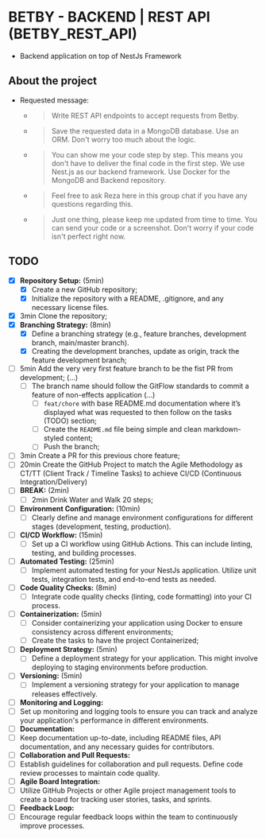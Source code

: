# BETBY - BACKEND | REST API (BETBY_REST_API)

- Backend application on top of NestJs Framework

## About the project

- Requested message:
  - > Write REST API endpoints to accept requests from Betby.
  - > Save the requested data in a MongoDB database. Use an ORM. Don't worry too much about the logic.
  - > You can show me your code step by step. This means you don't have to deliver the final code in the first step. We use Nest.js as our backend framework.  Use Docker for the MongoDB and Backend repository.
  - > Feel free to ask Reza here in this group chat if you have any questions regarding this.
  - > Just one thing, please keep me updated from time to time. You can send your code or a screenshot. Don't worry if your code isn't perfect right now.

## TODO

- [x] **Repository Setup:** (5min)
  - [x] Create a new GitHub repository;
  - [x] Initialize the repository with a README, .gitignore, and any necessary license files.
- [x] 3min Clone the repository;
- [x] **Branching Strategy:** (8min)
  - [x] Define a branching strategy (e.g., feature branches, development branch, main/master branch).
  - [x] Creating the development branches, update as origin, track the feature development branch;
- [ ] 5min Add the very very first feature branch to be the fist PR from development; (…)
  - [ ] The branch name should follow the GitFlow standards to commit a feature of non-effects application (…)
    - [ ] `feat/chore` with base README.md documentation where it’s displayed what was requested to then follow on the tasks (TODO) section;
    - [ ] Create the `README.md` file being simple and clean markdown-styled content;
    - [ ] Push the branch;
- [ ] 3min Create a PR for this previous chore feature;
- [ ] 20min Create the GitHub Project to match the Agile Methodology as CT/TT (Client Track / Timeline Tasks) to achieve CI/CD (Continuous Integration/Delivery)
- [ ] **BREAK:** (2min)
  - [ ] 2min Drink Water and Walk 20 steps;
- [ ] **Environment Configuration:** (10min)
  - [ ] Clearly define and manage environment configurations for different stages (development, testing, production).
- [ ] **CI/CD Workflow:** (15min)
  - [ ] Set up a CI workflow using GitHub Actions. This can include linting, testing, and building processes.
- [ ] **Automated Testing:** (25min)
  - [ ] Implement automated testing for your NestJs application. Utilize unit tests, integration tests, and end-to-end tests as needed.
- [ ] **Code Quality Checks:** (8min)
  - [ ] Integrate code quality checks (linting, code formatting) into your CI process.
- [ ] **Containerization:** (5min)
  - [ ] Consider containerizing your application using Docker to ensure consistency across different environments;
  - [ ] Create the tasks to have the project Containerized;
- [ ] **Deployment Strategy:** (5min)
  - [ ] Define a deployment strategy for your application. This might involve deploying to staging environments before production.
- [ ] **Versioning:** (5min)
  - [ ] Implement a versioning strategy for your application to manage releases effectively.
- [ ]  **Monitoring and Logging:**
  - [ ] Set up monitoring and logging tools to ensure you can track and analyze your application's performance in different environments.
- [ ]  **Documentation:**
  - [ ] Keep documentation up-to-date, including README files, API documentation, and any necessary guides for contributors.
- [ ]  **Collaboration and Pull Requests:**
  - [ ] Establish guidelines for collaboration and pull requests. Define code review processes to maintain code quality.
- [ ]  **Agile Board Integration:**
  - [ ] Utilize GitHub Projects or other Agile project management tools to create a board for tracking user stories, tasks, and sprints.
- [ ]  **Feedback Loop:**
  - [ ] Encourage regular feedback loops within the team to continuously improve processes.
